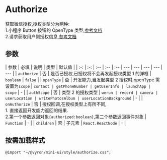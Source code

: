 # Authorize

获取微信授权,授权类型分为两种:  
1.小程序 Button 按钮的 OpenType 类型,[参考文档](https://developers.weixin.qq.com/miniprogram/dev/component/button.html)  
2.请求获取用户侧授权信息,[参考文档](https://developers.weixin.qq.com/miniprogram/dev/framework/open-ability/authorize.html)

## 参数

| 参数 | 必填 | 说明 | 类型 | 默认值 |
| :-: | :-: | :-- | :-- | :-- | --- | --- | --- | --- | --- |
| `authorize` | 否 | 是否已授权,已授权将不会再发起授权类型 1 的弹框 | `boolean` | `false` |
| `openType` | 否 | 开发能力,当发起类型 2 授权时,openType 需设置为`scope` | `contact | getPhoneNumber | getUserInfo | launchApp | scope` | - |
| `authScope` | 否 | 类型 2 的授权类型 | `werun | record | camera | userLocation | writePhotosAlbum | userLocationBackground` | - |
| `onAuthorize` | 否 | 授权回调,在授权类型上有所不同,<br>1. 直接返回开发能力返回的结果.<br>2.第一个参数返回对象`{authorized:boolean}`,第二个参数返回事件对象 | `Function` | - |
| `children` | 否 | 子元素 | `React.ReactNode` | - |

## 按需加载样式

```less
@import "~/@vyron/mini-ui/style/authorize.css";
```
